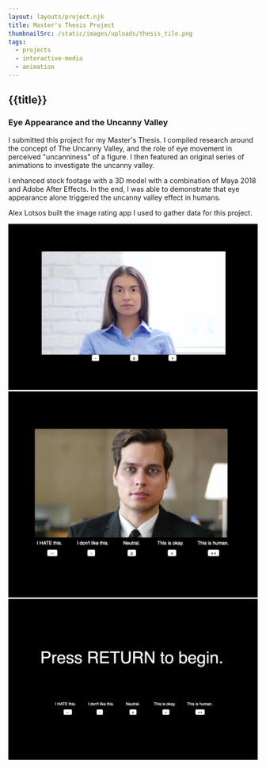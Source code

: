 ```yaml
---
layout: layouts/project.njk
title: Master's Thesis Project
thumbnailSrc: /static/images/uploads/thesis_tile.png
tags:
  - projects
  - interactive-media
  - animation
---
```

## {{title}}

### Eye Appearance and the Uncanny Valley

I submitted this project for my Master's Thesis. I compiled research around the concept of The Uncanny Valley, and the role of eye movement in perceived "uncanniness" of a figure. I then featured an original series of animations to investigate the uncanny valley.

I enhanced stock footage with a 3D model with a combination of Maya 2018 and Adobe After Effects. In the end, I was able to demonstrate that eye appearance alone triggered the uncanny valley effect in humans.

Alex Lotsos built the image rating app I used to gather data for this project.

<div class="frame">
<img src="/static/images/uploads/girl.png">
</div>

<div class="frame">
<img src="/static/images/uploads/dude.png">
</div>

<div class="frame">
<img src="/static/images/uploads/thesisbegin.png">
</div>
